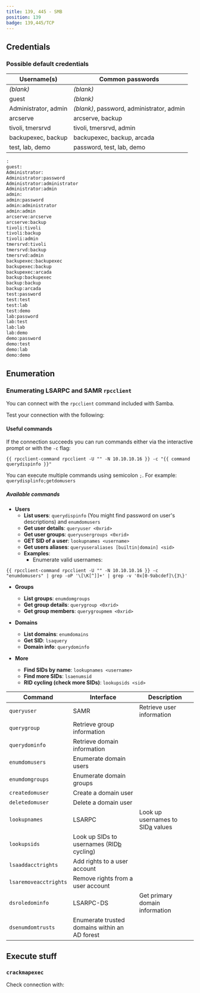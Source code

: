 ```yaml
---
title: 139, 445 - SMB
position: 139
badge: 139,445/TCP
---
```



## Credentials

### Possible default credentials

| **Username(s)**      | **Common passwords**                      |
| -------------------- | ----------------------------------------- |
| _(blank)_            | _(blank)_                                 |
| guest                | _(blank)_                                 |
| Administrator, admin | _(blank)_, password, administrator, admin |
| arcserve             | arcserve, backup                          |
| tivoli, tmersrvd     | tivoli, tmersrvd, admin                   |
| backupexec, backup   | backupexec, backup, arcada                |
| test, lab, demo      | password, test, lab, demo                 |

```txt
:
guest:
Administrator:
Administrator:password
Administrator:administrator
Administrator:admin
admin:
admin:password
admin:administrator
admin:admin
arcserve:arcserve
arcserve:backup
tivoli:tivoli
tivoli:backup
tivoli:admin
tmersrvd:tivoli
tmersrvd:backup
tmersrvd:admin
backupexec:backupexec
backupexec:backup
backupexec:arcada
backup:backupexec
backup:backup
backup:arcada
test:password
test:test
test:lab
test:demo
lab:password
lab:test
lab:lab
lab:demo
demo:password
demo:test
demo:lab
demo:demo
```

## Enumeration

### Enumerating LSARPC and SAMR `rpcclient`

You can connect with the `rpcclient` command included with Samba.

Test your connection with the following:

<smart-tabs variable="ad-auth-method" :tabs="{'anon': 'No credentials', 'pw': 'With password', 'hash':'With hash'}">
<template v-slot:anon>

```shell
rpcclient -U "" -N {{ target-host 10.10.10.16 }}
```

</template>
<template v-slot:pw>

```shell
rpcclient -U "{{ domain domain.local }}/{{ username username }}%{{ password password }}" {{ target-host 10.10.10.16 }}
```

</template>
<template v-slot:hash>

```shell
rpcclient -U "{{ domain domain.local }}/{{ username username }}%{{ nt-hash BE0583D5F18A8679D304AAFEF0A888C6 }}" --pw-nt-hash {{ target-host //htb.local }}
```

</template>
</smart-tabs>

#### Useful commands

If the connection succeeds you can run commands either via the interactive prompt or with the `-c` flag:

```shell
{{ rpcclient-command rpcclient -U "" -N 10.10.10.16 }} -c "{{ command querydispinfo }}"
```

You can execute multiple commands using semicolon `;`. For example: `querydisplinfo;getdomusers`

##### **Available commands**

- **Users**
  - **List users**: `querydispinfo` (You might find password on user's descriptions) and `enumdomusers`
  - **Get user details**: `queryuser <0xrid>`
  - **Get user groups**: `queryusergroups <0xrid>`
  - **GET SID of a user**: `lookupnames <username>`
  - **Get users aliases**: `queryuseraliases [builtin|domain] <sid>`
  - **Examples**:
    - Enumerate valid usernames:

```shell
{{ rpcclient-command rpcclient -U "" -N 10.10.10.16 }} -c "enumdomusers" | grep -oP '\[\K[^]]+' | grep -v '0x[0-9abcdef]\{3\}'
```

- **Groups**
  - **List groups**: `enumdomgroups`
  - **Get group details**: `querygroup <0xrid>`
  - **Get group members**: `querygroupmem <0xrid>`

- **Domains**
  - **List domains**: `enumdomains`
  - **Get SID**: `lsaquery`
  - **Domain info**: `querydominfo`

- **More**

  - **Find SIDs by name**: `lookupnames <username>`
  - **Find more SIDs**: `lsaenumsid`
  - **RID cycling (check more SIDs)**: `lookupsids <sid>`

| **Command**         | **Interface**                                                                                                                                     | **Description**                                                                                                                           |
| ------------------- | ------------------------------------------------------------------------------------------------------------------------------------------------- | ----------------------------------------------------------------------------------------------------------------------------------------- |
| `queryuser`           | SAMR                                                                                                                                              | Retrieve user information                                                                                                                 |
| `querygroup`          | Retrieve group information                                                                                                                        |                                                                                                                                           |
| `querydominfo`        | Retrieve domain information                                                                                                                       |                                                                                                                                           |
| `enumdomusers`        | Enumerate domain users                                                                                                                            |                                                                                                                                           |
| `enumdomgroups`       | Enumerate domain groups                                                                                                                           |                                                                                                                                           |
| `createdomuser`       | Create a domain user                                                                                                                              |                                                                                                                                           |
| `deletedomuser`       | Delete a domain user                                                                                                                              |                                                                                                                                           |
| `lookupnames`         | LSARPC                                                                                                                                            | Look up usernames to SID[a](https://learning.oreilly.com/library/view/network-security-assessment/9781491911044/ch08.html#ch08fn8) values |
| `lookupsids`          | Look up SIDs to usernames (RID[b](https://learning.oreilly.com/library/view/network-security-assessment/9781491911044/ch08.html#ch08fn9) cycling) |                                                                                                                                           |
| `lsaaddacctrights`    | Add rights to a user account                                                                                                                      |                                                                                                                                           |
| `lsaremoveacctrights` | Remove rights from a user account                                                                                                                 |                                                                                                                                           |
| `dsroledominfo`       | LSARPC-DS                                                                                                                                         | Get primary domain information                                                                                                            |
| `dsenumdomtrusts`     | Enumerate trusted domains within an AD forest                                                                                                     |                                                                                                                                           |

## Execute stuff

### `crackmapexec`

Check connection with:

<smart-tabs variable="ad-auth-method" :tabs="{'anon': 'No credentials', 'pw': 'With password', 'hash':'With hash'}">
<template v-slot:anon>

```shell
crackmapexec smb {{ target-host 10.10.10.16 }}
```

</template>
<template v-slot:pw>

```shell
crackmapexec smb {{ target-host 10.10.10.16 }} -u '{{ username username }}' -p '{{ password securePassword!!.. }}'
```

</template>
<template v-slot:hash>

```shell
crackmapexec smb {{ target-host 10.10.10.16 }} -u '{{ username username }}' -H '{{ nt-hash BE0583D5F18A8679D304AAFEF0A888C6 }}'
```

</template>
</smart-tabs>
